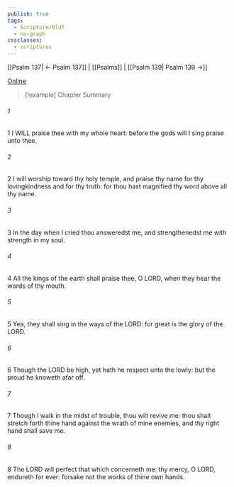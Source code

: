 ```yaml
---
publish: true
tags:
  - Scripture/OldT
  - no-graph
cssclasses:
  - scriptures
---
```

[[Psalm 137| ← Psalm 137]] | [[Psalms]] | [[Psalm 139| Psalm 139 →]]

[Online](https://churchofjesuschrist.org/study/scriptures/ot/ps/138?lang=eng)

>[!example] Chapter Summary
>
###### 1
1 I WILL praise thee with my whole heart: before the gods will I sing praise unto thee.
###### 2
2 I will worship toward thy holy temple, and praise thy name for thy lovingkindness and for thy truth: for thou hast magnified thy word above all thy name.
###### 3
3 In the day when I cried thou answeredst me, and strengthenedst me with strength in my soul.
###### 4
4 All the kings of the earth shall praise thee, O LORD, when they hear the words of thy mouth.
###### 5
5 Yea, they shall sing in the ways of the LORD: for great is the glory of the LORD.
###### 6
6 Though the LORD be high, yet hath he respect unto the lowly: but the proud he knoweth afar off.
###### 7
7 Though I walk in the midst of trouble, thou wilt revive me: thou shalt stretch forth thine hand against the wrath of mine enemies, and thy right hand shall save me.
###### 8
8 The LORD will perfect that which concerneth me: thy mercy, O LORD, endureth for ever: forsake not the works of thine own hands.




